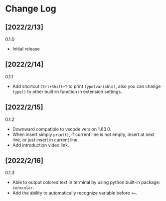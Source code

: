 # Change Log

## [2022/2/13]
0.1.0
- Initial release

## [2022/2/14]
0.1.1
- Add shortcut `Ctrl+Shift+T` to print `type(variable)`, also you can change `type()` to other built-in function in extension settings.

## [2022/2/15]
0.1.2
- Downward compatible to vscode version 1.63.0.
- When insert simply `print()`, if current line is not empty, insert at next line, or just insert in current line.
- Add introduction video link.

## [2022/2/16]
0.1.3
- Able to output colored text in terminal by using python built-in package: `termcolor`.
- Add the ability to automatically recognize variable before `+=`.